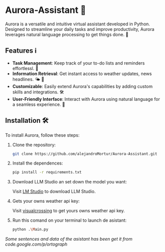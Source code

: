 # Aurora-Assistant 🌟

Aurora is a versatile and intuitive virtual assistant developed in Python. Designed to streamline your daily tasks and improve productivity, Aurora leverages natural language processing to get things done. 🚀

## Features ℹ️

- **Task Management**: Keep track of your to-do lists and reminders effortlessl. 📝
- **Information Retrieval**: Get instant access to weather updates, news headlines. 🌤️ 📰
- **Customizable**: Easily extend Aurora's capabilities by adding custom skills and integrations. 🛠️
- **User-Friendly Interface**: Interact with Aurora using natural language for a seamless experience. 💬

## Installation 🛠️

To install Aurora, follow these steps:

1. Clone the repository:

   ```bash
   git clone https://github.com/alejandroMortur/Aurora-Assistant.git
   ```

2. Install the dependences:

   ```bash
   pip install -r requirements.txt
   ```
3. Download LLM Studio an set down the model you want:

   Visit [LM Studio](https://lmstudio.ai) to download LLM Studio.

4. Gets your owns weather api key:

   Visit [visualcrossing](https://www.visualcrossing.com) to get yours owns weather api key.

5. Run this comand on your terminal to launch de asistant:

   ```bash
   python .\Main.py
   ```

_Some sentences and data of the asistant has been get it from code.google.com/p/ortograph_
